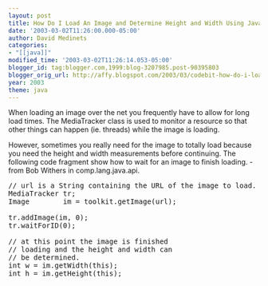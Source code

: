 ```yaml
---
layout: post
title: How Do I Load An Image and Determine Height and Width Using Java?
date: '2003-03-02T11:26:00.000-05:00'
author: David Medinets
categories:
- "[[java]]"
modified_time: '2003-03-02T11:26:14.053-05:00'
blogger_id: tag:blogger.com,1999:blog-3207985.post-90395803
blogger_orig_url: http://affy.blogspot.com/2003/03/codebit-how-do-i-load-image-and.md
year: 2003
theme: java
---
```


When loading an image over the net you frequently have to allow for long load times. The MediaTracker class is used to
monitor a resource so that other things can happen (ie. threads) while the image is loading.

However, sometimes you really need for the image to totally load because you need the height and width measurements
before continuing. The following code fragment show how to wait for an image to finish loading. - from Bob Withers in
comp.lang.java.api.

<PRE>
// url is a String containing the URL of the image to load.
MediaTracker tr;
Image        im = toolkit.getImage(url);

tr.addImage(im, 0);
tr.waitForID(0);

// at this point the image is finished
// loading and the height and width can
// be determined.
int w = im.getWidth(this);
int h = im.getHeight(this);
</PRE>